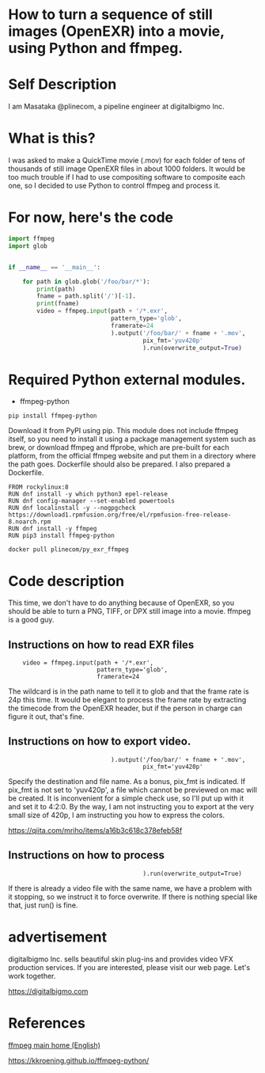 # How to turn a sequence of still images (OpenEXR) into a movie, using Python and ffmpeg.

# Self Description
I am Masataka @plinecom, a pipeline engineer at digitalbigmo Inc.

# What is this?
I was asked to make a QuickTime movie (.mov) for each folder of tens of thousands of still image OpenEXR files in about 1000 folders. It would be too much trouble if I had to use compositing software to composite each one, so I decided to use Python to control ffmpeg and process it.

# For now, here's the code
```python:main.py
import ffmpeg
import glob


if __name__ == '__main__':

    for path in glob.glob('/foo/bar/*'):
        print(path)
        fname = path.split('/')[-1].
        print(fname)
        video = ffmpeg.input(path + '/*.exr',
                             pattern_type='glob',
                             framerate=24
                             ).output('/foo/bar/' + fname + '.mov',
                                      pix_fmt='yuv420p'
                                      ).run(overwrite_output=True)
```

# Required Python external modules.
* ffmpeg-python
```terminal:terminal
pip install ffmpeg-python
```
Download it from PyPI using pip. This module does not include ffmpeg itself, so you need to install it using a package management system such as brew, or download ffmpeg and ffprobe, which are pre-built for each platform, from the official ffmpeg website and put them in a directory where the path goes. Dockerfile should also be prepared.
I also prepared a Dockerfile.
```Dockerfile:Dockerfile
FROM rockylinux:8
RUN dnf install -y which python3 epel-release
RUN dnf config-manager --set-enabled powertools
RUN dnf localinstall -y --nogpgcheck https://download1.rpmfusion.org/free/el/rpmfusion-free-release-8.noarch.rpm
RUN dnf install -y ffmpeg
RUN pip3 install ffmpeg-python
```
```terminal:terminal
docker pull plinecom/py_exr_ffmpeg
```

# Code description

This time, we don't have to do anything because of OpenEXR, so you should be able to turn a PNG, TIFF, or DPX still image into a movie. ffmpeg is a good guy.
## Instructions on how to read EXR files
```python:
    video = ffmpeg.input(path + '/*.exr',
                         pattern_type='glob',
                         framerate=24
```
The wildcard is in the path name to tell it to glob and that the frame rate is 24p this time. It would be elegant to process the frame rate by extracting the timecode from the OpenEXR header, but if the person in charge can figure it out, that's fine.


## Instructions on how to export video.
```python:
                             ).output('/foo/bar/' + fname + '.mov',
                                      pix_fmt='yuv420p'
```
Specify the destination and file name. As a bonus, pix_fmt is indicated. If pix_fmt is not set to 'yuv420p', a file which cannot be previewed on mac will be created. It is inconvenient for a simple check use, so I'll put up with it and set it to 4:2:0. By the way, I am not instructing you to export at the very small size of 420p, I am instructing you how to express the colors.

https://qiita.com/mriho/items/a16b3c618c378efeb58f

## Instructions on how to process
```python:
                                      ).run(overwrite_output=True)
```
If there is already a video file with the same name, we have a problem with it stopping, so we instruct it to force overwrite. If there is nothing special like that, just run() is fine.

# advertisement
digitalbigmo Inc. sells beautiful skin plug-ins and provides video VFX production services. If you are interested, please visit our web page. Let's work together.

https://digitalbigmo.com

# References
[ffmpeg main home (English)](https://ffmpeg.org/)

https://kkroening.github.io/ffmpeg-python/

